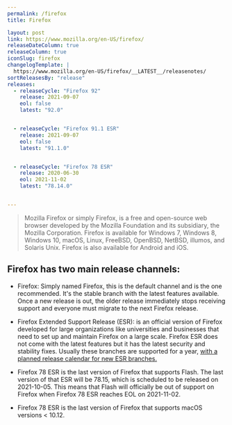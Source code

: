 ```yaml
---
permalink: /firefox
title: Firefox

layout: post
link: https://www.mozilla.org/en-US/firefox/
releaseDateColumn: true
releaseColumn: true
iconSlug: firefox
changelogTemplate: |
  https://www.mozilla.org/en-US/firefox/__LATEST__/releasenotes/
sortReleasesBy: "release"
releases:
  - releaseCycle: "Firefox 92"
    release: 2021-09-07
    eol: false
    latest: "92.0"


  - releaseCycle: "Firefox 91.1 ESR"
    release: 2021-09-07
    eol: false
    latest: "91.1.0"


  - releaseCycle: "Firefox 78 ESR"
    release: 2020-06-30
    eol: 2021-11-02
    latest: "78.14.0"


---
```

> Mozilla Firefox or simply Firefox, is a free and open-source web browser developed by the Mozilla Foundation and its subsidiary, the Mozilla Corporation. Firefox is available for Windows 7, Windows 8, Windows 10, macOS, Linux, FreeBSD, OpenBSD, NetBSD, illumos, and Solaris Unix. Firefox is also available for Android and iOS.

## Firefox has two main release channels:

 - Firefox: Simply named Firefox, this is the default channel and is the one recommended. It's the stable branch with the latest features available. Once a new release is out, the older release immediately stops receiving support and everyone must migrate to the next Firefox release.

 - Firefox Extended Support Release (ESR): is an official version of Firefox developed for large organizations like universities and businesses that need to set up and maintain Firefox on a large scale. Firefox ESR does not come with the latest features but it has the latest security and stability fixes. Usually these branches are supported for a year, [with a planned release calendar for new ESR branches.](https://wiki.mozilla.org/Release_Management/Calendar)




- Firefox 78 ESR is the last version of Firefox that supports Flash. The last version of that ESR will be 78.15, which is scheduled to be released on 2021-10-05. This means that Flash will officially be out of support on Firefox when Firefox 78 ESR reaches EOL on 2021-11-02. 

- Firefox 78 ESR is the last version of Firefox that supports macOS versions < 10.12.

